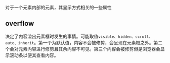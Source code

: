 对于一个元素内部的元素，其显示方式相关的一些属性
## overflow
决定了内容溢出元素框时发生的事情。可能取值<code>visible、hidden、scroll、auto、inherit</code>。第一个为默认值，内容不会被修剪，会呈现在元素框之外。第二个会对元素内容进行修剪且其余内容不可见。第三个内容会被修剪但是浏览器会显示滚动条以便其查看内容。
